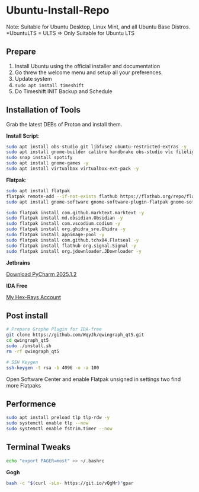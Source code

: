 # Ubuntu-Install-Repo

Note: Suitable for Ubuntu Desktop, Linux Mint, and all Ubuntu Base Distros. 
*UbuntuLTS = ULTS => Only Suitable for Ubuntu LTS

## Prepare

1. Install Ubuntu using the official installer and documentation
2. Go threw the welcome menu and setup all your preferences.
3. Update system
4. `sudo apt install timeshift`
5. Do Timeshift INIT Backup and Schedule

## Installation of Tools

Grab the latest DEBs of Proton and install them.

**Install Script**:

```bash
sudo apt install obs-studio git libfuse2 ubuntu-restricted-extras -y
sudo apt install gnome-builder calibre handbrake obs-studio vlc filelight baobab python3-virtualenv python3-pip python3 glances most dia ghex tree bleachbit ipython3 neofetch gnome-keyring android-sdk-platform-tools-common qbittorrent -y
sudo snap install spotify
sudo apt install gnome-games -y
sudo apt install virtualbox virtualbox-ext-pack -y
```

**Flatpak**:
```bash
sudo apt install flatpak
flatpak remote-add --if-not-exists flathub https://flathub.org/repo/flathub.flatpakrepo
sudo apt install gnome-software gnome-software-plugin-flatpak gnome-software-common gnome-software-plugin-snap
``` 

```bash
sudo flatpak install com.github.marktext.marktext -y
sudo flatpak install md.obsidian.Obsidian -y
sudo flatpak install com.vscodium.codium -y
sudo flatpak install org.ghidra_sre.Ghidra -y
sudo flatpak install appimage-pool -y
sudo flatpak install com.github.tchx84.Flatseal -y
sudo flatpak install flathub org.signal.Signal -y
sudo flatpak install org.jdownloader.JDownloader -y
```

**Jetbrains**

[Download PyCharm 2025.1.2](https://www.jetbrains.com/shop/download/PC/2025100)

**IDA Free**

[My Hex-Rays Account](https://my.hex-rays.com/dashboard/download-center/installers/9.1/ida-free)

## Post install

```bash
# Prepare Graphe Plugin for IDA-free
git clone https://github.com/WqyJh/qwingraph_qt5.git
cd qwingraph_qt5
sudo ./install.sh
rm -rf qwingraph_qt5

# SSH Keygen
ssh-keygen -t rsa -b 4096 -o -a 100
```
Open Software Center and enable Flatpak unsigned in settings two find more Flatpaks 

## Performence

```bash
sudo apt install preload tlp tlp-rdw -y
sudo systemctl enable tlp --now
sudo systemctl enable fstrim.timer --now
```

## Terminal Tweaks

```bash
echo "export PAGER=most" >> ~/.bashrc
```

**Gogh**

```bash
bash -c "$(curl -sLo- https://git.io/vQgMr)"gpar
```
